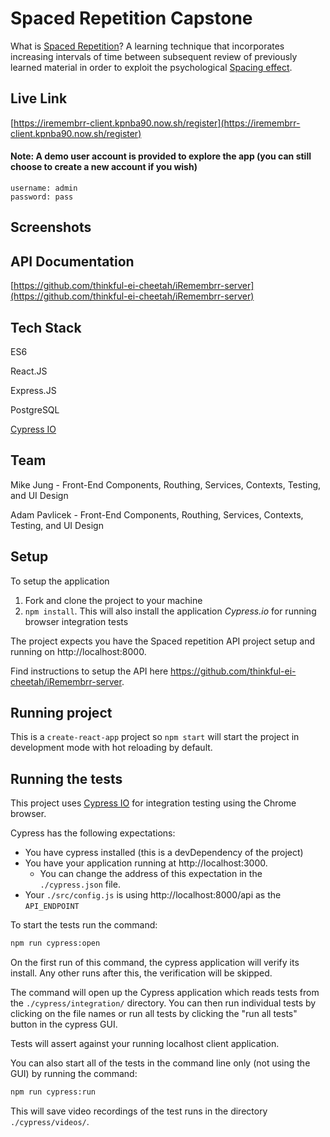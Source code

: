 # Spaced Repetition Capstone
What is [Spaced Repetition](https://en.wikipedia.org/wiki/Spaced_repetition)?
A learning technique that incorporates increasing intervals of time between subsequent review of previously learned material in order to exploit the psychological [Spacing effect](https://en.wikipedia.org/wiki/Spacing_effect).

## Live Link
[https://iremembrr-client.kpnba90.now.sh/register](https://iremembrr-client.kpnba90.now.sh/register)
#### Note: A demo user account is provided to explore the app (you can still choose to create a new account if you wish)
    username: admin
    password: pass

## Screenshots

## API Documentation
[https://github.com/thinkful-ei-cheetah/iRemembrr-server](https://github.com/thinkful-ei-cheetah/iRemembrr-server)

## Tech Stack
ES6

React.JS

Express.JS

PostgreSQL

[Cypress IO](https://docs.cypress.io)

## Team
Mike Jung - Front-End Components, Routhing, Services, Contexts, Testing, and UI Design

Adam Pavlicek - Front-End Components, Routhing, Services, Contexts, Testing, and UI Design

## Setup

To setup the application

1. Fork and clone the project to your machine
2. `npm install`. This will also install the application *Cypress.io* for running browser integration tests

The project expects you have the Spaced repetition API project setup and running on http://localhost:8000.

Find instructions to setup the API here https://github.com/thinkful-ei-cheetah/iRemembrr-server.

## Running project

This is a `create-react-app` project so `npm start` will start the project in development mode with hot reloading by default.

## Running the tests

This project uses [Cypress IO](https://docs.cypress.io) for integration testing using the Chrome browser.

Cypress has the following expectations:

- You have cypress installed (this is a devDependency of the project)
- You have your application running at http://localhost:3000.
  - You can change the address of this expectation in the `./cypress.json` file.
- Your `./src/config.js` is using http://localhost:8000/api as the `API_ENDPOINT`

To start the tests run the command:

```bash
npm run cypress:open
```

On the first run of this command, the cypress application will verify its install. Any other runs after this, the verification will be skipped.

The command will open up the Cypress application which reads tests from the `./cypress/integration/` directory. You can then run individual tests by clicking on the file names or run all tests by clicking the "run all tests" button in the cypress GUI.

Tests will assert against your running localhost client application.

You can also start all of the tests in the command line only (not using the GUI) by running the command:

```bash
npm run cypress:run
```

This will save video recordings of the test runs in the directory `./cypress/videos/`.

